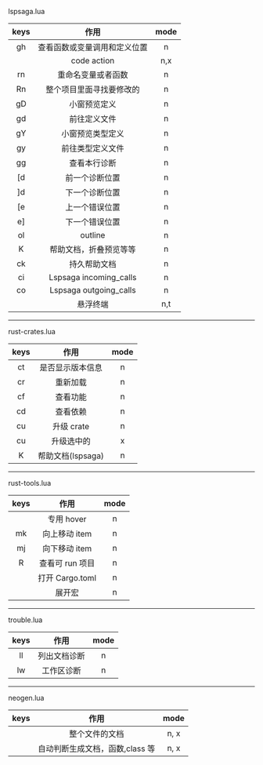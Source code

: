 lspsaga.lua

|    keys    |             作用             | mode |
| :--------: | :--------------------------: | :--: |
|     gh     | 查看函数或变量调用和定义位置 |  n   |
|   <M-CR>   |         code action          | n,x  |
| <space>rn  |      重命名变量或者函数      |  n   |
| <space>Rn  |   整个项目里面寻找要修改的   |  n   |
|     gD     |         小窗预览定义         |  n   |
|     gd     |         前往定义文件         |  n   |
|     gY     |       小窗预览类型定义       |  n   |
|     gy     |       前往类型定义文件       |  n   |
| <space>gg  |         查看本行诊断         |  n   |
|     [d     |        前一个诊断位置        |  n   |
|     ]d     |        下一个诊断位置        |  n   |
|     [e     |        上一个错误位置        |  n   |
|     e]     |        下一个错误位置        |  n   |
| <leader>ol |           outline            |  n   |
|     K      |    帮助文档，折叠预览等等    |  n   |
|     ck     |         持久帮助文档         |  n   |
| <leader>ci | <cmd>Lspsaga incoming_calls  |  n   |
| <leader>co | <cmd>Lspsaga outgoing_calls  |  n   |
|   <M-a>    |           悬浮终端           | n,t  |

---

rust-crates.lua

| keys |       作用        | mode |
| :--: | :---------------: | :--: |
|  ct  | 是否显示版本信息  |  n   |
|  cr  |     重新加载      |  n   |
|  cf  |     查看功能      |  n   |
|  cd  |     查看依赖      |  n   |
|  cu  |    升级 crate     |  n   |
|  cu  |    升级选中的     |  x   |
|  K   | 帮助文档(lspsaga) |  n   |

---

rust-tools.lua

|   keys    |      作用       | mode |
| :-------: | :-------------: | :--: |
|   <M-f>   |   专用 hover    |  n   |
|    mk     |  向上移动 item  |  n   |
|    mj     |  向下移动 item  |  n   |
| <leader>R | 查看可 run 项目 |  n   |
|   <C-g>   | 打开 Cargo.toml |  n   |
|  <S-CR>   |     展开宏      |  n   |

---

trouble.lua

|   keys    |     作用     | mode |
| :-------: | :----------: | :--: |
| <space>ll | 列出文档诊断 |  n   |
| <space>lw |  工作区诊断  |  n   |

---

neogen.lua

|  keys   |              作用               | mode |
| :-----: | :-----------------------------: | :--: |
| <C-S-f> |         整个文件的文档          | n, x |
| <C-S-a> | 自动判断生成文档，函数,class 等 | n, x |
